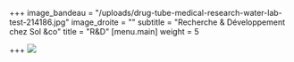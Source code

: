 +++
image_bandeau = "/uploads/drug-tube-medical-research-water-lab-test-214186.jpg"
image_droite = ""
subtitle = "Recherche & Développement chez Sol &co"
title = "R&D"
[menu.main]
weight = 5

+++
![](/uploads/r-d-sol-co.png)
